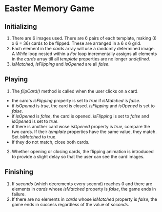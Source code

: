 # Easter Memory Game

## Initializing
1. There are 6 images used. There are 6 pairs of each template, making (6 x 6 = 36) cards to be flipped. These are arranged in a 6 x 6 grid.
2. Each element in the *cards* array will use a randomly determined image. A *While* loop nested within a *For* loop incrementally assigns all elements in the *cards* array till all *template* properties are no longer *undefined*.
3. *isMatched*, *isFlipping* and *isOpened* are all *false*.

## Playing
1. The *flipCard()* method is called when the user clicks on a card.
- the card's *isFlipping* property is set to *true* if *isMatched* is *false*.
- if *isOpened* is *true*, the card is closed. *isFlipping* and *isOpened* is set to *false*.
- if *isOpened* is *false*, the card is opened. *isFlipping* is set to *false* and *isOpened* is set to *true*.
 - if there is another card wose *isOpened* property is *true*, compare the two cards. If their *template* properties have the same value, they match. Set *isMatched* to true.
 - if they do not match, close both cards.
2. Whether opening or closing cards, the flipping animation is introduced to provide a slight delay so that the user can see the card images.

## Finishing
1. If *seconds* (which decrements every second) reaches 0 and there are elements in *cards* whose *isMatched* property is *false*, the game ends in failure.
2. If there are no elements in *cards* whose *isMatched* property is *false*, the game ends in success regardless of the value of *seconds*.
